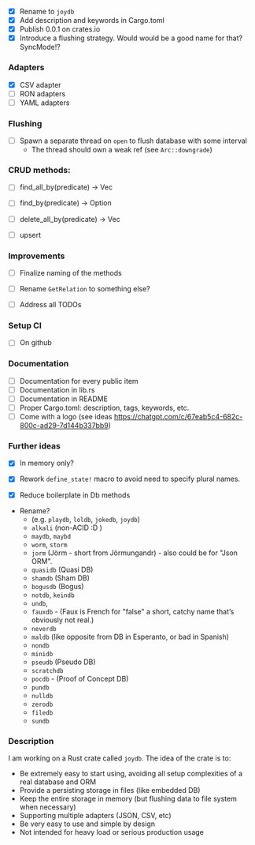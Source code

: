 
- [x] Rename to `joydb`
- [x] Add description and keywords in Cargo.toml
- [x] Publish 0.0.1 on crates.io
- [x] Introduce a flushing strategy. Would would be a good name for that? SyncMode!?

### Adapters

- [x] CSV adapter
- [ ] RON adapters
- [ ] YAML adapters

### Flushing
- [ ] Spawn a separate thread on `open` to flush database with some interval
  -  The thread should own a weak ref (see `Arc::downgrade`)


### CRUD methods:
- [ ] find_all_by(predicate) -> Vec<M>
- [ ] find_by(predicate) -> Option<M>
- [ ] delete_all_by(predicate) -> Vec<M>
- [ ] upsert


### Improvements
- [ ] Finalize naming of the methods
- [ ] Rename `GetRelation` to something else?
- [ ] Address all TODOs


### Setup CI
- [ ] On github


### Documentation
- [ ] Documentation for every public item
- [ ] Documentation in lib.rs
- [ ] Documentation in README
- [ ] Proper Cargo.toml: description, tags, keywords, etc.
- [ ] Come with a logo (see ideas https://chatgpt.com/c/67eab5c4-682c-800c-ad29-7d144b337bb9)

### Further ideas

- [x] In memory only?
- [x] Rework `define_state!` macro to avoid need to specify plural names.
- [x] Reduce boilerplate in Db methods


- Rename?
    - (e.g. `playdb`, `loldb`, `jokedb`, `joydb`)
    - `alkali` (non-ACID :D )
    - `maydb`, `maybd`
    - `worm`, `storm`
    - `jorm` (Jörm - short from Jörmungandr) - also could be for "Json ORM".
    - `quasidb` (Quasi DB)
    - `shamdb` (Sham DB)
    - `bogusdb` (Bogus)
    - `notdb`, `keindb`
    - `undb`,
    - `fauxdb` - (Faux is French for "false" a short, catchy name that’s obviously not real.)
    - `neverdb`
    - `maldb` (like opposite from DB in Esperanto, or bad in Spanish)
    - `nondb`
    - `minidb`
    - `pseudb` (Pseudo DB)
    - `scratchdb`
    - `pocdb` - (Proof of Concept DB)
    - `pundb`
    - `nulldb`
    - `zerodb`
    - `filedb`
    - `sundb`


### Description

I am working on a Rust crate called `joydb`.
The idea of the crate is to:
- Be extremely easy to start using, avoiding all setup complexities of a real database and ORM
- Provide a persisting storage in files (like embedded DB)
- Keep the entire storage in memory (but flushing data to file system when necessary)
- Supporting multiple adapters (JSON, CSV, etc)
- Be very easy to use and simple by design
- Not intended for heavy load or serious production usage

